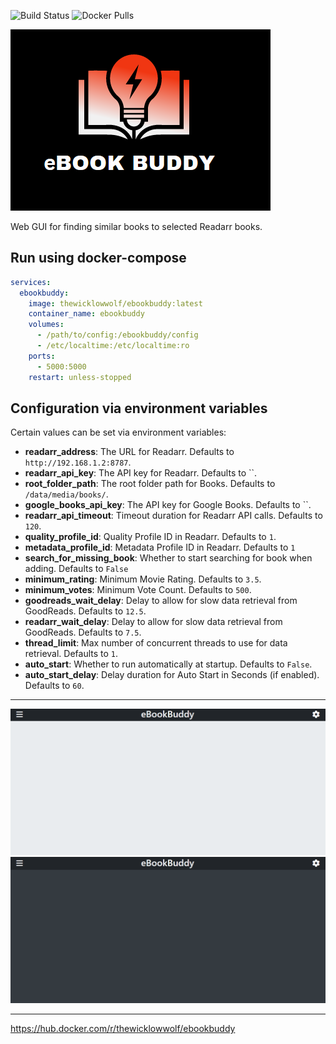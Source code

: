 ![Build Status](https://github.com/TheWicklowWolf/ebookbuddy/actions/workflows/main.yml/badge.svg)
![Docker Pulls](https://img.shields.io/docker/pulls/thewicklowwolf/ebookbuddy.svg)



<img src="/src/static/ebookbuddy.png" alt="image">


Web GUI for finding similar books to selected Readarr books.


## Run using docker-compose

```yaml
services:
  ebookbuddy:
    image: thewicklowwolf/ebookbuddy:latest
    container_name: ebookbuddy
    volumes:
      - /path/to/config:/ebookbuddy/config
      - /etc/localtime:/etc/localtime:ro
    ports:
      - 5000:5000
    restart: unless-stopped
```

## Configuration via environment variables

Certain values can be set via environment variables:

* __readarr_address__: The URL for Readarr. Defaults to `http://192.168.1.2:8787`.
* __readarr_api_key__: The API key for Readarr. Defaults to ``.
* __root_folder_path__: The root folder path for Books. Defaults to `/data/media/books/`.
* __google_books_api_key__: The API key for Google Books. Defaults to ``.
* __readarr_api_timeout__: Timeout duration for Readarr API calls. Defaults to `120`.
* __quality_profile_id__: Quality Profile ID in Readarr. Defaults to `1`.
* __metadata_profile_id__: Metadata Profile ID in Readarr. Defaults to `1`
* __search_for_missing_book__: Whether to start searching for book when adding. Defaults to `False`
* __minimum_rating__: Minimum Movie Rating. Defaults to `3.5`.
* __minimum_votes__: Minimum Vote Count. Defaults to `500`.
* __goodreads_wait_delay__: Delay to allow for slow data retrieval from GoodReads. Defaults to `12.5`.
* __readarr_wait_delay__: Delay to allow for slow data retrieval from GoodReads. Defaults to `7.5`.
* __thread_limit__: Max number of concurrent threads to use for data retrieval. Defaults to `1`.
* __auto_start__: Whether to run automatically at startup. Defaults to `False`.
* __auto_start_delay__: Delay duration for Auto Start in Seconds (if enabled). Defaults to `60`.

---


<img src="/src/static/light.png" alt="image">



<img src="/src/static/dark.png" alt="image">

---

https://hub.docker.com/r/thewicklowwolf/ebookbuddy
